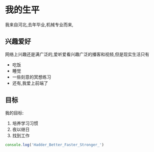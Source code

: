 #  我的生平
我来自河北,去年毕业,机械专业而来,
## 兴趣爱好
网络上兴趣还是满广泛的,爱听爱看兴趣广泛的播客和视频,但是现实生活只有
* 吃饭
* 睡觉
* 一些刻意的冥想练习
* 还有,我爱上前端了
## 目标
我的目标:
1. 培养学习习惯
2. 夜以继日
3. 找到工作
```javascript
console.log('Hadder_Better_Faster_Stronger_') 
```
